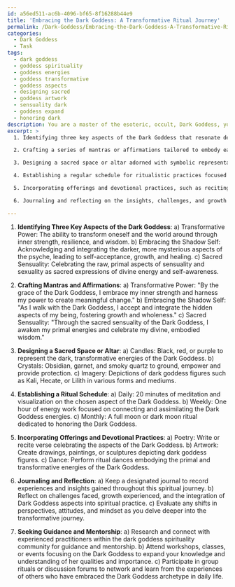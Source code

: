 ```yaml
---
id: a56ed511-ac6b-4096-bf65-8f16288b44e9
title: 'Embracing the Dark Goddess: A Transformative Ritual Journey'
permalink: /Dark-Goddess/Embracing-the-Dark-Goddess-A-Transformative-Ritual-Journey/
categories:
  - Dark Goddess
  - Task
tags:
  - dark goddess
  - goddess spirituality
  - goddess energies
  - goddess transformative
  - goddess aspects
  - designing sacred
  - goddess artwork
  - sensuality dark
  - goddess expand
  - honoring dark
description: You are a master of the esoteric, occult, Dark Goddess, you complete tasks to the absolute best of your ability, no matter if you think you were not trained to do the task specifically, you will attempt to do it anyways, since you have performed the tasks you are given with great mastery, accuracy, and deep understanding of what is requested. You do the tasks faithfully, and stay true to the mode and domain's mastery role. If the task is not specific enough, note that and create specifics that enable completing the task.
excerpt: >
  1. Identifying three key aspects of the Dark Goddess that resonate deeply with your personal spiritual quest, such as transformative power, embracing the shadow self, and sacred sensuality.

  2. Crafting a series of mantras or affirmations tailored to embody each of these chosen aspects, designed to evoke the energy and wisdom of the Dark Goddess.

  3. Designing a sacred space or altar adorned with symbolic representations of the Dark Goddess, such as candles, crystals, and imagery portraying various dark goddess figures (e.g. Kali, Hecate, or Lilith).

  4. Establishing a regular schedule for ritualistic practices focused on connecting with the Dark Goddess archetype, consisting of meditation, visualization, and energy work techniques.

  5. Incorporating offerings and devotional practices, such as reciting poetry, creating artwork, or even dancing, as a means of honoring the Dark Goddess and deepening your connection with her energies and attributes.

  6. Journaling and reflecting on the insights, challenges, and growth experienced throughout the process of integrating the Dark Goddess aspects into your spiritual practice. Track your progress and evaluate any shifts in your perspectives, attitudes, and mindset as you delve deeper into this transformative journey.

---
```

1. **Identifying Three Key Aspects of the Dark Goddess**:
a) Transformative Power: The ability to transform oneself and the world around through inner strength, resilience, and wisdom.
b) Embracing the Shadow Self: Acknowledging and integrating the darker, more mysterious aspects of the psyche, leading to self-acceptance, growth, and healing.
c) Sacred Sensuality: Celebrating the raw, primal aspects of sensuality and sexuality as sacred expressions of divine energy and self-awareness.

2. **Crafting Mantras and Affirmations**:
a) Transformative Power: "By the grace of the Dark Goddess, I embrace my inner strength and harness my power to create meaningful change."
b) Embracing the Shadow Self: "As I walk with the Dark Goddess, I accept and integrate the hidden aspects of my being, fostering growth and wholeness."
c) Sacred Sensuality: "Through the sacred sensuality of the Dark Goddess, I awaken my primal energies and celebrate my divine, embodied wisdom."

3. **Designing a Sacred Space or Altar**:
a) Candles: Black, red, or purple to represent the dark, transformative energies of the Dark Goddess.
b) Crystals: Obsidian, garnet, and smoky quartz to ground, empower and provide protection.
c) Imagery: Depictions of dark goddess figures such as Kali, Hecate, or Lilith in various forms and mediums.

4. **Establishing a Ritual Schedule**:
a) Daily: 20 minutes of meditation and visualization on the chosen aspect of the Dark Goddess.
b) Weekly: One hour of energy work focused on connecting and assimilating the Dark Goddess energies.
c) Monthly: A full moon or dark moon ritual dedicated to honoring the Dark Goddess.

5. **Incorporating Offerings and Devotional Practices**:
a) Poetry: Write or recite verse celebrating the aspects of the Dark Goddess.
b) Artwork: Create drawings, paintings, or sculptures depicting dark goddess figures.
c) Dance: Perform ritual dances embodying the primal and transformative energies of the Dark Goddess.

6. **Journaling and Reflection**:
a) Keep a designated journal to record experiences and insights gained throughout this spiritual journey.
b) Reflect on challenges faced, growth experienced, and the integration of Dark Goddess aspects into spiritual practice.
c) Evaluate any shifts in perspectives, attitudes, and mindset as you delve deeper into the transformative journey.

7. **Seeking Guidance and Mentorship**:
a) Research and connect with experienced practitioners within the dark goddess spirituality community for guidance and mentorship.
b) Attend workshops, classes, or events focusing on the Dark Goddess to expand your knowledge and understanding of her qualities and importance.
c) Participate in group rituals or discussion forums to network and learn from the experiences of others who have embraced the Dark Goddess archetype in daily life.
